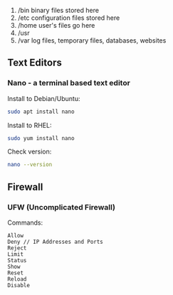 1. /bin binary files stored here
2. /etc configuration files stored here
3. /home user's files go here  
4. /usr 
5. /var log files, temporary files, databases, websites

## Text Editors

### Nano - a terminal based text editor

Install to Debian/Ubuntu:
``` bash
sudo apt install nano
```
Install to RHEL:
``` bash
sudo yum install nano
```
Check version:
``` bash
nano --version
```

## Firewall

### UFW (Uncomplicated Firewall)

Commands:
```
Allow
Deny // IP Addresses and Ports
Reject
Limit
Status
Show
Reset
Reload
Disable
```
